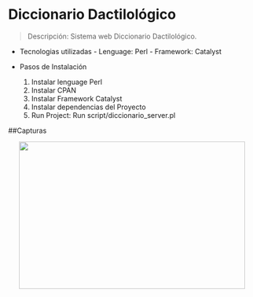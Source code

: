# Diccionario Dactilológico

> Descripción: Sistema web Diccionario Dactilológico.
  - Tecnologias utilizadas
        - Lenguage: Perl
        - Framework: Catalyst

  - Pasos de Instalación
    1. Instalar lenguage Perl
    2. Instalar CPAN
    3. Instalar Framework Catalyst
    4. Instalar dependencias del Proyecto
    5. Run Project: Run script/diccionario_server.pl 

##Capturas

<p align="center">
  <img width="460" height="300" src="https://res.cloudinary.com/hup2qfvwn/image/upload/v1551073763/images/diccionario%20dactilologico/DiccionarioDacti.png">
</p>
